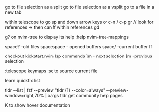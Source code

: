 <C-x> go to file selection as a split <C-v> go to file selection as a vsplit <C-t> go to a file in a new tab

within telescope to go up and down arrow keys or c-n / c-p
gr // look for references -> then can ff within references
gd

g? on nvim-tree to display its help
:help nvim-tree-mappings

space? -old files
spacespace - opened buffers
space/ -current buffer ff

checkout kickstart.nvim lsp commands
]m - next selection
[m -previous selection

:telescope keymaps
:so to source current file

learn quickfix list

tldr --list | fzf --preview "tldr {1} --color=always" --preview-window=right,70% | xargs tldr
						get community help pages

K to show hover documentation

